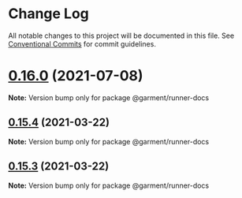 # Change Log

All notable changes to this project will be documented in this file.
See [Conventional Commits](https://conventionalcommits.org) for commit guidelines.

# [0.16.0](https://github.com/Farfetch/garment/compare/v0.15.4...v0.16.0) (2021-07-08)

**Note:** Version bump only for package @garment/runner-docs





## [0.15.4](https://github.com/Farfetch/garment/compare/v0.15.0...v0.15.4) (2021-03-22)

**Note:** Version bump only for package @garment/runner-docs





## [0.15.3](https://github.com/Farfetch/garment/compare/v0.15.0...v0.15.3) (2021-03-22)

**Note:** Version bump only for package @garment/runner-docs
